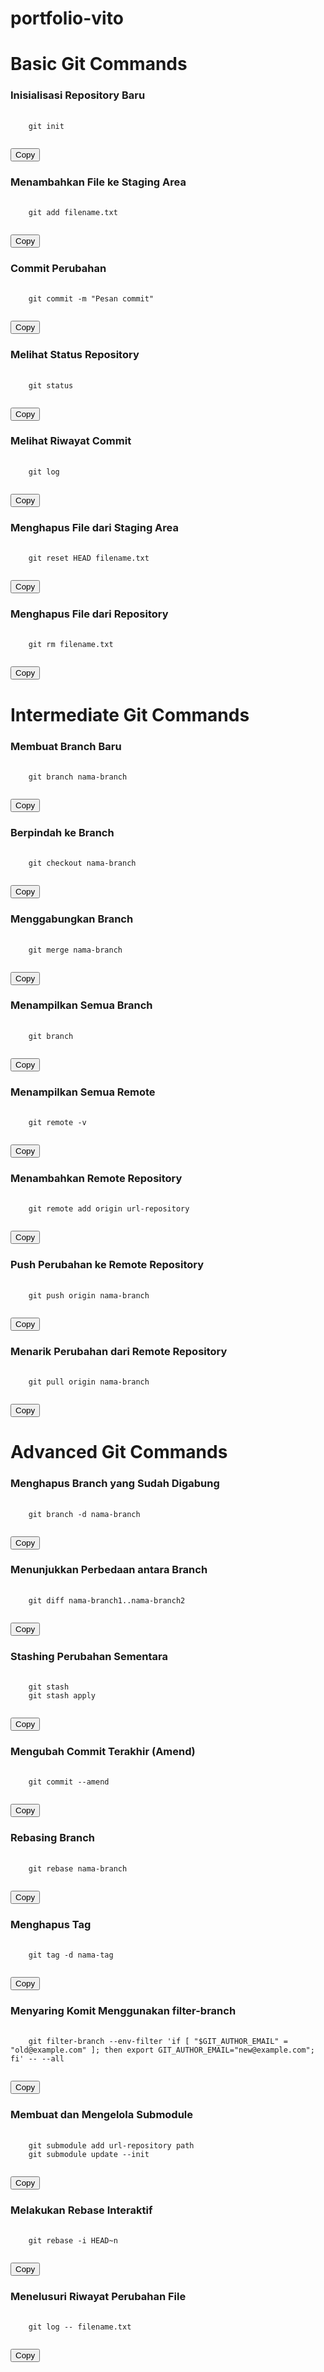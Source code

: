 # portfolio-vito

# Basic Git Commands

<h3>Inisialisasi Repository Baru</h3>
<pre>
  <code id="init-repo">
    git init
  </code>
</pre>
<button onclick="copyCode('init-repo')">Copy</button>

<h3>Menambahkan File ke Staging Area</h3>
<pre>
  <code id="add-file">
    git add filename.txt
  </code>
</pre>
<button onclick="copyCode('add-file')">Copy</button>

<h3>Commit Perubahan</h3>
<pre>
  <code id="commit">
    git commit -m "Pesan commit"
  </code>
</pre>
<button onclick="copyCode('commit')">Copy</button>

<h3>Melihat Status Repository</h3>
<pre>
  <code id="status">
    git status
  </code>
</pre>
<button onclick="copyCode('status')">Copy</button>

<h3>Melihat Riwayat Commit</h3>
<pre>
  <code id="log">
    git log
  </code>
</pre>
<button onclick="copyCode('log')">Copy</button>

<h3>Menghapus File dari Staging Area</h3>
<pre>
  <code id="reset">
    git reset HEAD filename.txt
  </code>
</pre>
<button onclick="copyCode('reset')">Copy</button>

<h3>Menghapus File dari Repository</h3>
<pre>
  <code id="rm">
    git rm filename.txt
  </code>
</pre>
<button onclick="copyCode('rm')">Copy</button>

# Intermediate Git Commands

<h3>Membuat Branch Baru</h3>
<pre>
  <code id="branch-create">
    git branch nama-branch
  </code>
</pre>
<button onclick="copyCode('branch-create')">Copy</button>

<h3>Berpindah ke Branch</h3>
<pre>
  <code id="branch-checkout">
    git checkout nama-branch
  </code>
</pre>
<button onclick="copyCode('branch-checkout')">Copy</button>

<h3>Menggabungkan Branch</h3>
<pre>
  <code id="merge">
    git merge nama-branch
  </code>
</pre>
<button onclick="copyCode('merge')">Copy</button>

<h3>Menampilkan Semua Branch</h3>
<pre>
  <code id="branch-list">
    git branch
  </code>
</pre>
<button onclick="copyCode('branch-list')">Copy</button>

<h3>Menampilkan Semua Remote</h3>
<pre>
  <code id="remote-list">
    git remote -v
  </code>
</pre>
<button onclick="copyCode('remote-list')">Copy</button>

<h3>Menambahkan Remote Repository</h3>
<pre>
  <code id="remote-add">
    git remote add origin url-repository
  </code>
</pre>
<button onclick="copyCode('remote-add')">Copy</button>

<h3>Push Perubahan ke Remote Repository</h3>
<pre>
  <code id="push">
    git push origin nama-branch
  </code>
</pre>
<button onclick="copyCode('push')">Copy</button>

<h3>Menarik Perubahan dari Remote Repository</h3>
<pre>
  <code id="pull">
    git pull origin nama-branch
  </code>
</pre>
<button onclick="copyCode('pull')">Copy</button>

# Advanced Git Commands

<h3>Menghapus Branch yang Sudah Digabung</h3>
<pre>
  <code id="branch-delete">
    git branch -d nama-branch
  </code>
</pre>
<button onclick="copyCode('branch-delete')">Copy</button>

<h3>Menunjukkan Perbedaan antara Branch</h3>
<pre>
  <code id="diff">
    git diff nama-branch1..nama-branch2
  </code>
</pre>
<button onclick="copyCode('diff')">Copy</button>

<h3>Stashing Perubahan Sementara</h3>
<pre>
  <code id="stash">
    git stash
    git stash apply
  </code>
</pre>
<button onclick="copyCode('stash')">Copy</button>

<h3>Mengubah Commit Terakhir (Amend)</h3>
<pre>
  <code id="amend">
    git commit --amend
  </code>
</pre>
<button onclick="copyCode('amend')">Copy</button>

<h3>Rebasing Branch</h3>
<pre>
  <code id="rebase">
    git rebase nama-branch
  </code>
</pre>
<button onclick="copyCode('rebase')">Copy</button>

<h3>Menghapus Tag</h3>
<pre>
  <code id="tag-delete">
    git tag -d nama-tag
  </code>
</pre>
<button onclick="copyCode('tag-delete')">Copy</button>

<h3>Menyaring Komit Menggunakan filter-branch</h3>
<pre>
  <code id="filter-branch">
    git filter-branch --env-filter 'if [ "$GIT_AUTHOR_EMAIL" = "old@example.com" ]; then export GIT_AUTHOR_EMAIL="new@example.com"; fi' -- --all
  </code>
</pre>
<button onclick="copyCode('filter-branch')">Copy</button>

<h3>Membuat dan Mengelola Submodule</h3>
<pre>
  <code id="submodule">
    git submodule add url-repository path
    git submodule update --init
  </code>
</pre>
<button onclick="copyCode('submodule')">Copy</button>

<h3>Melakukan Rebase Interaktif</h3>
<pre>
  <code id="rebase-interactive">
    git rebase -i HEAD~n
  </code>
</pre>
<button onclick="copyCode('rebase-interactive')">Copy</button>

<h3>Menelusuri Riwayat Perubahan File</h3>
<pre>
  <code id="log-file">
    git log -- filename.txt
  </code>
</pre>
<button onclick="copyCode('log-file')">Copy</button>

<script>
  function copyCode(id) {
    var code = document.getElementById(id).textContent;
    navigator.clipboard.writeText(code).then(function() {
      alert('Code copied to clipboard!');
    }, function(err) {
      console.error('Could not copy code: ', err);
    });
  }
</script>
